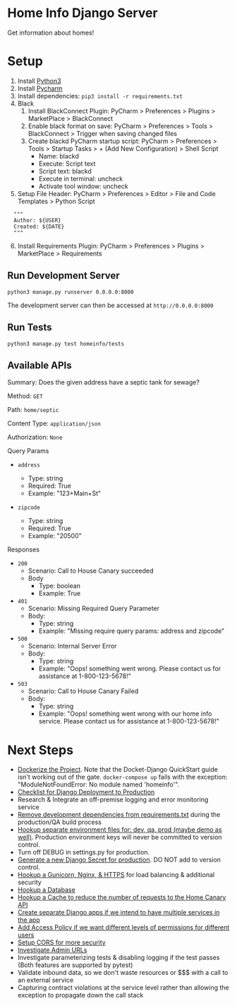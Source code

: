 # Home Info Django Server

Get information about homes!

# Setup

1. Install [Python3](https://www.python.org/downloads/)
2. Install [Pycharm](https://www.jetbrains.com/pycharm/download)
3. Install dependencies: `pip3 install -r requirements.txt`
4. Black
   1. Install BlackConnect Plugin: PyCharm > Preferences > Plugins > MarketPlace > BlackConnect
   2. Enable black format on save: PyCharm > Preferences > Tools > BlackConnect > Trigger when saving changed files
   3. Create blackd PyCharm startup script: PyCharm > Preferences > Tools > Startup Tasks > + (Add New Configuration) > Shell Script
      - Name: blackd
      - Execute: Script text
      - Script text: blackd
      - Execute in terminal: uncheck
      - Activate tool window: uncheck
5. Setup File Header: PyCharm > Preferences > Editor > File and Code Templates > Python Script

```
  """
  Author: ${USER}
  Created: ${DATE}
  """
```
6. Install Requirements Plugin: PyCharm > Preferences > Plugins > MarketPlace > Requirements

## Run Development Server

`python3 manage.py runserver 0.0.0.0:8000`

The development server can then be accessed at `http://0.0.0.0:8000`

## Run Tests

`python3 manage.py test homeinfo/tests`


## Available APIs

Summary: Does the given address have a septic tank for sewage?

Method: `GET`

Path: `home/septic`

Content Type: `application/json`

Authorization: `None`

Query Params

   - `address`
     - Type: string
     - Required: True
     - Example: "123+Main+St"
   
   - `zipcode`
     - Type: string
     - Required: True
     - Example: "20500"

Responses

   - `200`
     - Scenario: Call to House Canary succeeded
     - Body
       - Type: boolean
       - Example: True
   - `401`
     - Scenario: Missing Required Query Parameter
     - Body:
       - Type: string
       - Example: "Missing require query params: address and zipcode"
   - `500`
     - Scenario: Internal Server Error
     - Body:
       - Type: string
       - Example: "Oops! something went wrong. Please contact us for assistance at 1-800-123-5678!"
   - `503`
     - Scenario: Call to House Canary Failed
     - Body:
       - Type: string
       - Example: "Oops! something went wrong with our home info service. Please contact us for assistance at 1-800-123-5678!"


# Next Steps

- [Dockerize the Project](https://docs.docker.com/samples/django/). Note that the Docket-Django QuickStart guide isn't working out of the gate. `docker-compose up` fails with the exception: "ModuleNotFoundError: No module named 'homeinfo'".
- [Checklist for Django Deployment to Production](https://docs.djangoproject.com/en/4.0/howto/deployment/)
- Research & Integrate an off-premise logging and error monitoring service
- [Remove development dependencies from requirements.txt](https://stackoverflow.com/questions/63836220/creating-a-requirements-txt-without-development-dependencies) during the production/QA build process
- [Hookup separate environment files for: dev, qa, prod (maybe demo as well)](https://medium.com/@mateo.cobanov/using-multiple-env-files-in-django-1a4390b4762c). Production environment keys will never be committed to version control.
- Turn off DEBUG in settings.py for production.
- [Generate a new Django Secret for production](https://humberto.io/blog/tldr-generate-django-secret-key/). DO NOT add to version control.
- [Hookup a Gunicorn, Nginx, & HTTPS](https://realpython.com/django-nginx-gunicorn/) for load balancing & additional security
- [Hookup a Database](https://docs.djangoproject.com/en/4.0/ref/settings/#databases)
- [Hookup a Cache to reduce the number of requests to the Home Canary API](https://docs.djangoproject.com/en/4.0/topics/cache/)
- [Create separate Django apps if we intend to have multiple services in the app](https://docs.djangoproject.com/en/4.0/intro/tutorial01/#creating-the-polls-app)
- [Add Access Policy if we want different levels of permissions for different users](https://github.com/rsinger86/drf-access-policy)
- [Setup CORS for more security](https://github.com/adamchainz/django-cors-headers)
- [Investigate Admin URLs](https://docs.djangoproject.com/en/4.0/ref/contrib/admin/)
- Investigate parameterizing tests & disabling logging if the test passes (Both features are supported by pytest)
- Validate inbound data, so we don't waste resources or $$$ with a call to an external service
- Capturing contract violations at the service level rather than allowing the exception to propagate down the call stack
